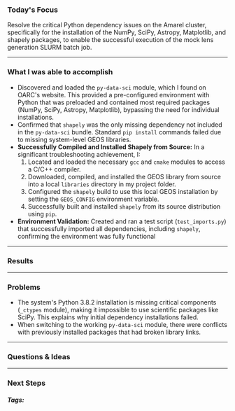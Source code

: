 ### Today's Focus

Resolve the critical Python dependency issues on the Amarel cluster, specifically for the installation of the NumPy, SciPy, Astropy, Matplotlib, and shapely packages, to enable the successful execution of the mock lens generation SLURM batch job.
***
### What I was able to accomplish

- Discovered and loaded the `py-data-sci` module, which I found on OARC's website. This provided a pre-configured environment with Python that was preloaded and contained most required packages (NumPy, SciPy, Astropy, Matplotlib), bypassing the need for individual installations.
- Confirmed that `shapely` was the only missing dependency not included in the `py-data-sci` bundle. Standard `pip install` commands failed due to missing system-level GEOS libraries.
- **Successfully Compiled and Installed Shapely from Source:** In a significant troubleshooting achievement, I:
    1. Located and loaded the necessary `gcc` and `cmake` modules to access a C/C++ compiler.
    2. Downloaded, compiled, and installed the GEOS library from source into a local `libraries` directory in my project folder.
    3. Configured the `shapely` build to use this local GEOS installation by setting the `GEOS_CONFIG` environment variable.
    4. Successfully built and installed `shapely` from its source distribution using `pip`.
- **Environment Validation:** Created and ran a test script (`test_imports.py`) that successfully imported all dependencies, including `shapely`, confirming the environment was fully functional
***
### Results

***
### Problems
- The system's Python 3.8.2 installation is missing critical components (`_ctypes` module), making it impossible to use scientific packages like SciPy. This explains why initial dependency installations failed.
- When switching to the working `py-data-sci` module, there were conflicts with previously installed packages that had broken library links.
***
### Questions & Ideas

***
### Next Steps

##### Tags:




